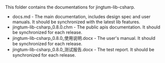 This folder contains the documentations for jingtum-lib-csharp.

* docs.md - The main documentation, includes design spec and user manuals. It should be synchronized with the latest lib features.
* jingtum-lib-csharp_0.8.0.chm - The public apis documentation. It should be synchronized for each release.
* jingtum-lib-csharp_0.8.0_使用说明.docx - The user's manual. It should be synchronized for each release.
* jingtum-lib-csharp_0.8.0_测试报告.docx - The test report. It should be synchronized for each release.

